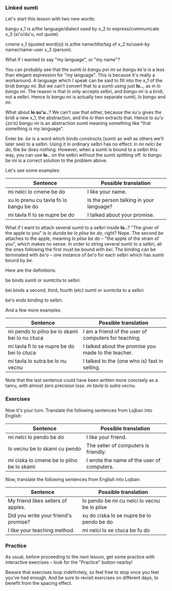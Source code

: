### Linked sumti

Let's start this lesson with two new words:

<span class="definition-head">bangu</span> x_1 is a/the language/dialect used by x_2 to express/communicate x_3 (si'o/du'u, not quote).

<span class="definition-head">cmene</span> x_1 (quoted word(s)) is a/the name/title/tag of x_2 to/used-by namer/name-user x_3 (person).

What if I wanted to say "my language", or "my name"?

You can probably see that the sumti _lo bangu poi mi se bangu ke'a_ is a less than elegant expression for "my language".
This is because it's really a workaround.
A language which I speak can be said to fill into the x_1 of the bridi _bangu mi_.
But we can't convert that to a sumti using just **lo..**, as in _lo bangu mi_.
The reason is that _lo_ only accepts selbri, and _bangu mi_ is a bridi, not a selbri.
Hence _lo bangu mi_ is actually two separate sumti, _lo bangu_ and _mi_.

What about **lo su'u..**?
We can't use that either, because the _su'u_ gives the bridi a new x_1, the abstraction, and the _lo_ then extracts that.
Hence _lo su'u {zo'e} bangu mi_ is an abstraction sumti meaning something like "that something is my language".

Enter _be_. _be_ is a word which binds constructs (sumti as well as others we'll later see) to a selbri.
Using it in ordinary selbri has no effect: in _mi nelci be do_, the _be_ does nothing.
However, when a sumti is bound to a selbri this way, you can use **lo..** on the selbri without the sumti splitting off: _lo bangu be mi_ is a correct solution to the problem above.
<!-- Likewise, you can attach a sumtcita: lo jinga be gau do: The one who wins because of you. -->

Let's see some examples:

|Sentence|Possible translation|
|--------|-----------|
|mi nelci lo cmene be do|I like your name.</span>|
|xu lo prenu cu tavla fo lo bangu be do|Is the person talking in your language?</span>|
|mi tavla fi lo se nupre be do|I talked about your promise.</span>|

What if I want to attach several sumti to a selbri inside **lo..**?
"The giver of the apple to you" is _lo dunda be lo plise be do_, right?
Nope.
The second _be_ attaches to the apple, meaning _lo plise be do_ &ndash; "the apple of the strain of you", which makes no sense.
In order to string several sumti to a selbri, all the ones following the first must be bound with _bei_.
The binding can be terminated with _be'o_ &ndash; one instance of _be'o_ for each selbri which has sumti bound by _be_.

Here are the definitions:

<span class="definition-head">be</span> binds sumti or sumtcita to selbri.

<span class="definition-head">bei</span> binds a second, third, fourth (etc) sumti or sumtcita to a selbri.

<span class="definition-head">be'o</span> ends binding to selbri.

And a few more examples:

|Sentence|Possible translation|
|--------|-----------|
|mi pendo lo pilno be lo skami bei lo nu ctuca|I am a friend of the user of computers for teaching.|
|mi tavla fi lo se nupre be do bei lo ctuca|I talked about the promise you made to the teacher.|
|mi tavla lo sutra be lo nu vecnu|I talked to the (one who is) fast in selling.|

Note that the last sentence could have been written more concisely as a tanru, with almost zero precision loss: _mi tavla lo sutra vecnu_.
<!-- In lojban, ... -->


### Exercises

<!-- TODO: write some sentences -->
<!-- do do -->
Now it's your turn.
Translate the following sentences from Lojban into English:

|Sentence|Possible translation|
|--------|-----------|
|mi nelci lo pendo be do|<span class="spoiler-answer">I like your friend.</span>|
|lo vecnu be lo skami cu pendo|<span class="spoiler-answer">The seller of computers is friendly.</span>|
|mi ciska lo cmene be lo pilno be lo skami|<span class="spoiler-answer">I wrote the name of the user of computers.</span>|

Now, translate the following sentences from English into Lojban:

|Sentence|Possible translation|
|--------|-----------|
|My friend likes sellers of apples.|<span class="spoiler-answer">lo pendo be mi cu nelci lo vecnu be lo plise</span>|
|Did you write your friend's promise?|<span class="spoiler-answer">xu do ciska lo se nupre be lo pendo be do</span>| <!-- Is this translation acceptable? -->
|I like your teaching method.|<span class="spoiler-answer">mi nelci lo xe ctuca be fu do</span>|

### Practice

As usual, before proceeding to the next lesson, get some practice with interactive exercises &ndash; look for the "Practice" button nearby!

Beware that exercises loop indefinitely, so feel free to stop once you feel you've had enough.
And be sure to revisit exercises on different days, to benefit from the spacing effect.
